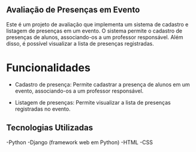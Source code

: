 ## Avaliação de Presenças em Evento
Este é um projeto de avaliação que implementa um sistema de cadastro e listagem de presenças em um evento. O sistema permite o cadastro de presenças de alunos, associando-os a um professor responsável. Além disso, é possível visualizar a lista de presenças registradas.

# Funcionalidades
- Cadastro de presença: Permite cadastrar a presença de alunos em um evento, associando-os a um professor responsável.

- Listagem de presenças: Permite visualizar a lista de presenças registradas no evento.

## Tecnologias Utilizadas
-Python
-Django (framework web em Python)
-HTML
-CSS


